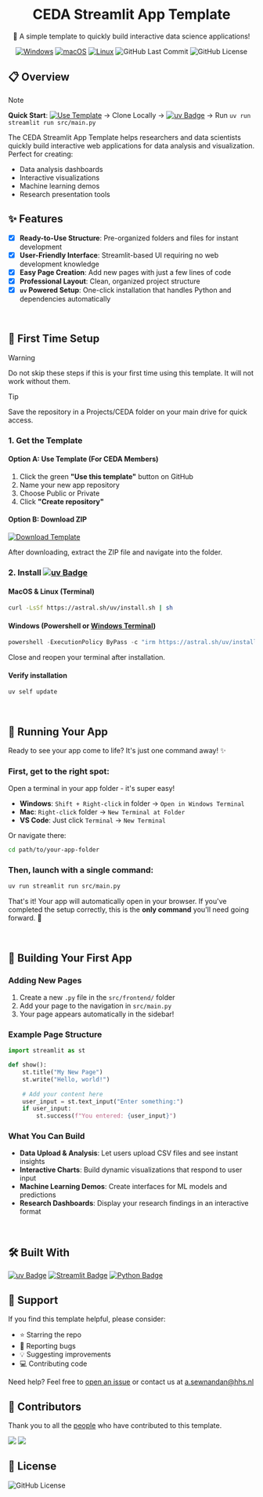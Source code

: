 <div align="center">
  <h1>CEDA Streamlit App Template</h1>

  <p>🚀 A simple template to quickly build interactive data science applications!</p>

  <p>
    <a href="#"><img src="https://custom-icon-badges.demolab.com/badge/Windows-0078D6?logo=windows11&logoColor=white" alt="Windows"></a>
    <a href="#"><img src="https://img.shields.io/badge/macOS-000000?logo=apple&logoColor=F0F0F0" alt="macOS"></a>
    <a href="#"><img src="https://img.shields.io/badge/Linux-FCC624?logo=linux&logoColor=black" alt="Linux"></a>
    <img src="https://badgen.net/github/last-commit/cedanl/streamlit-app-template" alt="GitHub Last Commit">
    <img src="https://img.shields.io/github/license/cedanl/streamlit-app-template" alt="GitHub License">
  </p>
</div>

## 📋 Overview
> [!NOTE]
> **Quick Start**: [![Use Template](https://img.shields.io/badge/Use-Template-green)](https://github.com/cedanl/streamlit-app-template/generate) → Clone Locally → [![uv Badge](https://img.shields.io/badge/uv-DE5FE9?logo=uv&logoColor=fff&style=flat)](https://docs.astral.sh/uv/getting-started/installation/) → Run `uv run streamlit run src/main.py`

The CEDA Streamlit App Template helps researchers and data scientists quickly build interactive web applications for data analysis and visualization. Perfect for creating:

- Data analysis dashboards
- Interactive visualizations
- Machine learning demos
- Research presentation tools

## ✨ Features
- [x] **Ready-to-Use Structure**: Pre-organized folders and files for instant development
- [x] **User-Friendly Interface**: Streamlit-based UI requiring no web development knowledge
- [x] **Easy Page Creation**: Add new pages with just a few lines of code
- [x] **Professional Layout**: Clean, organized project structure
- [x] **`uv` Powered Setup**: One-click installation that handles Python and dependencies automatically

<br>

## 🔧 First Time Setup
> [!WARNING]
> Do not skip these steps if this is your first time using this template. It will not work without them.

> [!TIP]
> Save the repository in a Projects/CEDA folder on your main drive for quick access.

### 1. Get the Template

#### Option A: Use Template (For CEDA Members)
1. Click the green **"Use this template"** button on GitHub
2. Name your new app repository
3. Choose Public or Private
4. Click **"Create repository"**

#### Option B: Download ZIP
[![Download Template](https://img.shields.io/badge/Download-Template-green)](https://github.com/cedanl/streamlit-app-template/archive/refs/heads/main.zip)

After downloading, extract the ZIP file and navigate into the folder.

### 2. Install [![uv Badge](https://img.shields.io/badge/uv-DE5FE9?logo=uv&logoColor=fff&style=flat)](https://docs.astral.sh/uv/)

#### MacOS & Linux (Terminal)
```bash
curl -LsSf https://astral.sh/uv/install.sh | sh
```

#### Windows (Powershell or [Windows Terminal](https://apps.microsoft.com/detail/9n0dx20hk701?hl=nl-NL&gl=NL))
```powershell
powershell -ExecutionPolicy ByPass -c "irm https://astral.sh/uv/install.ps1 | iex"
```
Close and reopen your terminal after installation.

#### Verify installation
```bash
uv self update
```

<br>

## 🚀 Running Your App

Ready to see your app come to life? It's just one command away! ✨

### First, get to the right spot:

Open a terminal in your app folder - it's super easy!
- **Windows**: `Shift + Right-click` in folder → `Open in Windows Terminal` 
- **Mac**: `Right-click` folder → `New Terminal at Folder`
- **VS Code**: Just click `Terminal` → `New Terminal`

Or navigate there:
```bash
cd path/to/your-app-folder
```

### Then, launch with a single command:

```bash
uv run streamlit run src/main.py
```

That's it! Your app will automatically open in your browser. If you've completed the setup correctly, this is the **only command** you'll need going forward. 🎉

<br>

## 🎯 Building Your First App

### Adding New Pages
1. Create a new `.py` file in the `src/frontend/` folder
2. Add your page to the navigation in `src/main.py`
3. Your page appears automatically in the sidebar!

### Example Page Structure
```python
import streamlit as st

def show():
    st.title("My New Page")
    st.write("Hello, world!")
    
    # Add your content here
    user_input = st.text_input("Enter something:")
    if user_input:
        st.success(f"You entered: {user_input}")
```

### What You Can Build
- **Data Upload & Analysis**: Let users upload CSV files and see instant insights
- **Interactive Charts**: Build dynamic visualizations that respond to user input  
- **Machine Learning Demos**: Create interfaces for ML models and predictions
- **Research Dashboards**: Display your research findings in an interactive format

<br>

## 🛠️ Built With
[![uv Badge](https://img.shields.io/badge/uv-DE5FE9?logo=uv&logoColor=fff&style=flat)](https://docs.astral.sh/uv/)
[![Streamlit Badge](https://img.shields.io/badge/Streamlit-FF4B4B?logo=streamlit&logoColor=fff&style=flat)](https://streamlit.io/)
[![Python Badge](https://img.shields.io/badge/Python-3776AB?logo=python&logoColor=fff&style=flat)](https://www.python.org/)

## 🤲 Support
If you find this template helpful, please consider:
- ⭐ Starring the repo
- 🐛 Reporting bugs
- 💡 Suggesting improvements
- 💻 Contributing code

Need help? Feel free to [open an issue](https://github.com/cedanl/streamlit-app-template/issues) or contact us at a.sewnandan@hhs.nl

## 🙏 Contributors
Thank you to all the [people](https://github.com/cedanl/streamlit-app-template/graphs/contributors) who have contributed to this template.

[![](https://github.com/asewnandan.png?size=50)](https://github.com/asewnandan)
[![](https://github.com/tin900.png?size=50)](https://github.com/tin900)

## 🚦 License
![GitHub License](https://img.shields.io/github/license/cedanl/streamlit-app-template)
